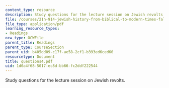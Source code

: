 ```yaml
---
content_type: resource
description: Study questions for the lecture session on Jewish revolts.
file: /courses/21h-914-jewish-history-from-biblical-to-modern-times-fall-2007/1d0a4f685017ec8dbb66fc2ddf222544_questions4.pdf
file_type: application/pdf
learning_resource_types:
- Readings
ocw_type: OCWFile
parent_title: Readings
parent_type: CourseSection
parent_uid: b405dd09-c17f-ae58-2cf1-b393ed6ced60
resourcetype: Document
title: questions4.pdf
uid: 1d0a4f68-5017-ec8d-bb66-fc2ddf222544
---
```

Study questions for the lecture session on Jewish revolts.


